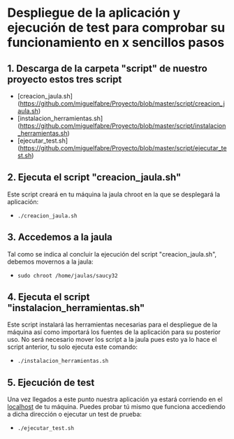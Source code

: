 # Despliegue de la aplicación y ejecución de test para comprobar su funcionamiento en x sencillos pasos

## 1. Descarga de la carpeta "script" de nuestro proyecto estos tres script

* [creacion_jaula.sh] (https://github.com/miguelfabre/Proyecto/blob/master/script/creacion_jaula.sh)
* [instalacion_herramientas.sh] (https://github.com/miguelfabre/Proyecto/blob/master/script/instalacion_herramientas.sh)
* [ejecutar_test.sh] (https://github.com/miguelfabre/Proyecto/blob/master/script/ejecutar_test.sh)

## 2. Ejecuta el script "creacion_jaula.sh"

Este script creará en tu máquina la jaula chroot en la que se desplegará la aplicación:

* ```./creacion_jaula.sh```

## 3. Accedemos a la jaula

Tal como se indica al concluir la ejecución del script "creacion_jaula.sh", debemos movernos a la jaula:

* ```sudo chroot /home/jaulas/saucy32```

## 4. Ejecuta el script "instalacion_herramientas.sh"

Este script instalará las herramientas necesarias para el despliegue de la máquina así como importará los fuentes de la aplicación para su posterior uso. 
No será necesario mover los script a la jaula pues esto ya lo hace el script anterior, tu solo ejecuta este comando:

* ```./instalacion_herramientas.sh```

## 5. Ejecución de test

Una vez llegados a este punto nuestra aplicación ya estará corriendo en el [localhost](http://localhost:8080) de tu máquina. Puedes probar tú mismo que funciona accediendo a dicha dirección o ejecutar un test de prueba:

* ```./ejecutar_test.sh```
